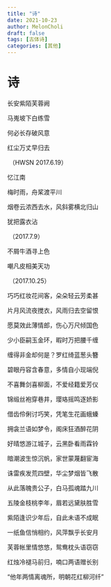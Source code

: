 ```yaml
---
title: "诗"
date: 2021-10-23
author: MelonCholi
draft: false
tags: [古体诗]
categories: [其他]
---
```


# 诗

长安紫陌芙蓉阙

马嵬坡下白练雪

何必长存破风意

红尘万丈早归去

​	（HWSN 2017.6.19）



忆江南

梅时雨，舟桨渡平川

烟卷云浓西去水，风斜雾横北归山

犹把露衣沾

​	（2017.7.9）



不屑牛酒寻上色

嘲凡皮相美天功

​	（2017.10.25）



巧巧红妆花间客，朵朵轻云芳柔甚

片月风流夜搅衣，风雨归去空留恨

愿莫效此薄情郎，伤心万尺倾国色



少小臣嗣玉金环，暇时万把腰千缠

缠得非金却何是？罗红绮蓝葱头簪

碧眼丹容含春意，多情自小现端倪

不喜舞剑喜柳面，不爱经籍爱芳仪

锦缎丝袍穿巷井，璎珞摇鸣逐娇影

借齿伶俐讨巧笑，凭笔生花画蛾螓

拥衾兰语如梦令，阁床狂酒醉花阴

好晴悠游江城子，云黑卧看雨霖铃



暗潮波生惊沉帆，家世蒙蔑翻宦海

诛雷疾发荒四壁，华尘梦烟皆飞散

从此落魄贵公子，白马孤魂踏九川



五陵金枝桃李年，眉若远黛肤胜雪

紫陌逢识少年后，自此未语不成眠

一纸鱼信悄相约，风萍飘乎长安月

芙蓉帐里情悠悠，鸳鸯枕头语窃窃

红烛冷褪马前归，喃口两语赠长别

“他年两情离魂所，明朝花红柳河纤”
